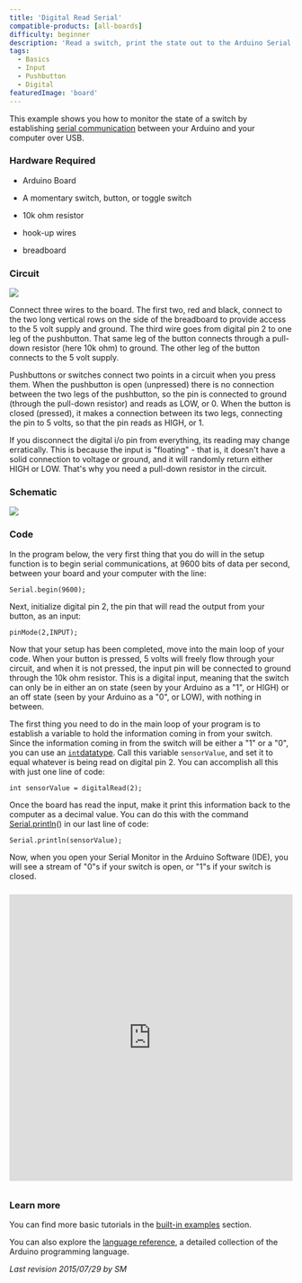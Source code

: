 ```yaml
---
title: 'Digital Read Serial'
compatible-products: [all-boards]
difficulty: beginner
description: 'Read a switch, print the state out to the Arduino Serial Monitor.'
tags:
  - Basics
  - Input
  - Pushbutton
  - Digital
featuredImage: 'board'
---
```


This example shows you how to monitor the state of a switch by establishing [serial communication](https://www.arduino.cc/en/Reference/Serial) between your Arduino and your computer over USB.

### Hardware Required

- Arduino Board

- A momentary switch, button, or toggle switch

- 10k ohm resistor

- hook-up wires

- breadboard

### Circuit

![](assets/circuit.png)


Connect three wires to the board. The first two, red and black, connect to the two long vertical rows on the side of the breadboard to provide access to the 5 volt supply and ground. The third wire goes from digital pin 2 to one leg of the pushbutton. That same leg of the button connects through a pull-down resistor (here 10k ohm) to ground. The other leg of the button connects to the 5 volt supply.

Pushbuttons or switches connect two points in a circuit when you press them. When the pushbutton is open (unpressed) there is no connection between the two legs of the pushbutton, so the pin is connected to ground (through the pull-down resistor) and reads as LOW, or 0. When the button is closed (pressed), it makes a connection between its two legs, connecting the pin to 5 volts, so that the pin reads as HIGH, or 1.

If you disconnect the digital i/o pin from everything, its reading may change erratically. This is because the input is "floating" - that is, it doesn't have a solid connection to voltage or ground, and it will randomly return either HIGH or LOW. That's why you need a pull-down resistor in the circuit.

### Schematic

![](assets/schematic.png)

### Code

In the program below, the very first thing that you do will in the setup function is to begin serial communications, at 9600 bits of data per second, between your board and your computer with the line:

`Serial.begin(9600);`

Next, initialize digital pin 2, the pin that will read the output from your button, as an input:

`pinMode(2,INPUT);`

Now that your setup has been completed, move into the main loop of your code. When your button is pressed, 5 volts will freely flow through your circuit, and when it is not pressed, the input pin will be connected to ground through the 10k ohm resistor. This is a digital input, meaning that the switch can only be in either an on state (seen by your Arduino as a "1", or HIGH)  or an off state (seen by your Arduino as a "0", or LOW), with nothing in between.

The first thing you need to do in the main loop of your program is to establish a variable to hold the information coming in from your switch. Since the information coming in from the switch will be either a "1" or a "0",  you can use an [`int`datatype](https://www.arduino.cc/en/Reference/Int). Call this variable `sensorValue`, and set it to equal whatever is being read on digital pin 2. You can accomplish all this with just one line of code:

`int sensorValue = digitalRead(2);`

Once the board has read the input, make it print this information back to the computer as a decimal value. You can do this with the command [Serial.println](https://www.arduino.cc/en/Serial/Println)()  in our last line of code:

`Serial.println(sensorValue);`

Now, when you open your Serial Monitor in the Arduino Software (IDE), you will see a stream of "0"s if your switch is open, or "1"s if your switch is closed.

<iframe src='https://create.arduino.cc/example/builtin/01.Basics%5CDigitalReadSerial/DigitalReadSerial/preview?embed&snippet' style='height:510px;width:100%;margin:10px 0' frameborder='0'></iframe>

### Learn more

You can find more basic tutorials in the [built-in examples](/built-in-examples) section.

You can also explore the [language reference](https://www.arduino.cc/reference/en/), a detailed collection of the Arduino programming language.

*Last revision 2015/07/29 by SM*
